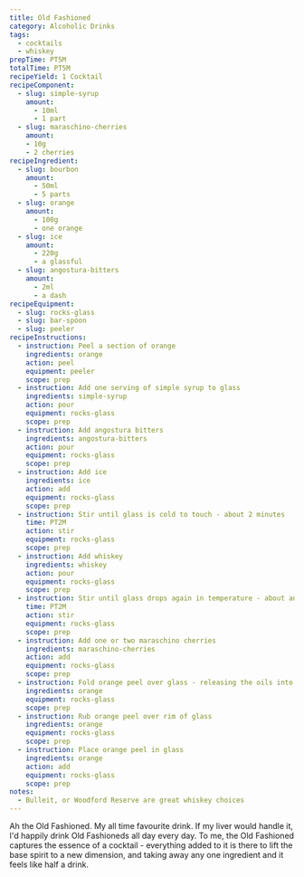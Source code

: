 ```yaml
---
title: Old Fashioned
category: Alcoholic Drinks
tags:
  - cocktails
  - whiskey
prepTime: PT5M
totalTime: PT5M
recipeYield: 1 Cocktail
recipeComponent:
  - slug: simple-syrup
    amount: 
      - 10ml
      - 1 part
  - slug: maraschino-cherries
    amount:
    - 10g
    - 2 cherries
recipeIngredient:
  - slug: bourbon
    amount:
      - 50ml
      - 5 parts
  - slug: orange
    amount: 
      - 100g
      - one orange
  - slug: ice
    amount:
      - 220g
      - a glassful
  - slug: angostura-bitters
    amount:
      - 2ml
      - a dash
recipeEquipment:
  - slug: rocks-glass
  - slug: bar-spoon
  - slug: peeler
recipeInstructions:
  - instruction: Peel a section of orange
    ingredients: orange
    action: peel
    equipment: peeler
    scope: prep
  - instruction: Add one serving of simple syrup to glass
    ingredients: simple-syrup
    action: pour
    equipment: rocks-glass
    scope: prep
  - instruction: Add angostura bitters
    ingredients: angostura-bitters
    action: pour
    equipment: rocks-glass
    scope: prep
  - instruction: Add ice
    ingredients: ice
    action: add
    equipment: rocks-glass
    scope: prep
  - instruction: Stir until glass is cold to touch - about 2 minutes
    time: PT2M
    action: stir
    equipment: rocks-glass
    scope: prep
  - instruction: Add whiskey
    ingredients: whiskey
    action: pour
    equipment: rocks-glass
    scope: prep
  - instruction: Stir until glass drops again in temperature - about another 2 minutes
    time: PT2M
    action: stir
    equipment: rocks-glass
    scope: prep
  - instruction: Add one or two maraschino cherries
    ingredients: maraschino-cherries
    action: add
    equipment: rocks-glass
    scope: prep
  - instruction: Fold orange peel over glass - releasing the oils into the glass
    ingredients: orange
    equipment: rocks-glass
    scope: prep
  - instruction: Rub orange peel over rim of glass
    ingredients: orange
    equipment: rocks-glass
    scope: prep
  - instruction: Place orange peel in glass
    ingredients: orange
    action: add
    equipment: rocks-glass
    scope: prep
notes:
  - Bulleit, or Woodford Reserve are great whiskey choices
---
```


Ah the Old Fashioned. My all time favourite drink. If my liver would handle it, I'd happily drink Old Fashioneds all day every day. To me, the Old Fashioned captures the essence of a cocktail - everything added to it is there to lift the base spirit to a new dimension, and taking away any one ingredient and it feels like half a drink. 
